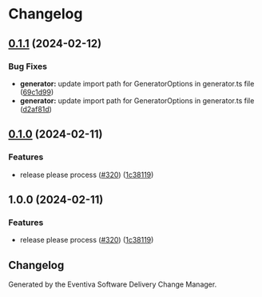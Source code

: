 # Changelog

## [0.1.1](https://github.com/Eventiva/Eventiva/compare/workflows/generator-v0.1.0...workflows/generator-v0.1.1) (2024-02-12)


### Bug Fixes

* **generator:** update import path for GeneratorOptions in generator.ts file ([69c1d99](https://github.com/Eventiva/Eventiva/commit/69c1d99b29d52bc884846860a6bf4ad565134cd8))
* **generator:** update import path for GeneratorOptions in generator.ts file ([d2af81d](https://github.com/Eventiva/Eventiva/commit/d2af81db638921d0e5121624da4c05b0737f589a))

## [0.1.0](https://github.com/eventiva/eventiva/compare/workflows/generator-v1.0.0...workflows/generator-v0.1.0) (2024-02-11)


### Features

* release please process ([#320](https://github.com/eventiva/eventiva/issues/320)) ([1c38119](https://github.com/eventiva/eventiva/commit/1c381194c332e6142c3ccfcda630fcea494efb4b))

## 1.0.0 (2024-02-11)


### Features

* release please process ([#320](https://github.com/Eventiva/Eventiva/issues/320)) ([1c38119](https://github.com/Eventiva/Eventiva/commit/1c381194c332e6142c3ccfcda630fcea494efb4b))

## Changelog

Generated by the Eventiva Software Delivery Change Manager.
